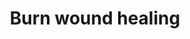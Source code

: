 ---
annotations:
- id: PW:0000646
  parent: signaling pathway
  type: Pathway Ontology
  value: cell-extracellular matrix signaling pathway
- id: CL:0000057
  parent: animal cell
  type: Cell Type Ontology
  value: fibroblast
- id: CL:0000186
  parent: native cell
  type: Cell Type Ontology
  value: myofibroblast cell
- id: CL:0000115
  parent: native cell
  type: Cell Type Ontology
  value: endothelial cell
- id: CL:0000312
  parent: animal cell
  type: Cell Type Ontology
  value: keratinocyte
- id: PW:0000023
  parent: regulatory pathway
  type: Pathway Ontology
  value: immune response pathway
authors:
- ExperiMed
- Khanspers
- Egonw
- Eweitz
description: This pathway is part of a systematic review on currently known molecular
  players in burn wound healing in mammalians.
last-edited: 2021-11-23
ndex: f4dbac72-ea5c-11eb-b666-0ac135e8bacf
organisms:
- Homo sapiens
redirect_from:
- /index.php/Pathway:WP5055
- /instance/WP5055
revision: null
schema-jsonld:
- '@context': https://schema.org/
  '@id': https://wikipathways.github.io/pathways/WP5055.html
  '@type': Dataset
  creator:
    '@type': Organization
    name: WikiPathways
  description: This pathway is part of a systematic review on currently known molecular
    players in burn wound healing in mammalians.
  keywords:
  - ACES
  - ACHA7
  - ACTA1
  - ACh
  - ADAM12
  - AKT1
  - AMBP
  - Activin
  - BCL2
  - BRD4
  - CASP3
  - CCL2
  - CD248
  - CD3E
  - CNN2
  - COL1A1
  - COL1A2
  - CXCL12
  - CXCL14
  - CXCR2
  - CXCR4
  - Col1A1
  - Col1a1b
  - Cspg4
  - EGF
  - ELN
  - F13A1
  - FBN1
  - FGFR1
  - FGFR2
  - FGFR3
  - FGFR4
  - FILA
  - FN1
  - FOXE1
  - FST
  - GAS5
  - GROA
  - HCP5
  - HEXD
  - HGF
  - HMGB1
  - HOTAIR
  - ICAM1
  - IFNA2
  - IFNB1
  - IL15
  - IL1A
  - IL1B
  - IL6
  - IL8
  - INHBA
  - JAG2
  - K2C6A
  - KDR
  - KLF4
  - Krt222
  - LINC00338
  - LN28A
  - LPS
  - LY96
  - MIAT
  - MIR145
  - MIR29B1
  - MMP1
  - MMP13
  - MMP2
  - MMP28
  - MMP3
  - MMP7
  - MMP9
  - MYD88
  - NFKB1
  - NFKBIA
  - NFKBIZ
  - NOD1
  - NOD2
  - NOTCH2
  - NOX4
  - PDGFRb
  - PECAM1
  - PFN1
  - PGE2
  - PGS2
  - S10A6
  - S10A9
  - S10AB
  - SCEL
  - SERPINH1
  - SFRP2
  - SLUR1
  - SMAD3
  - SNAI2
  - SPARC
  - Sulfate
  - TAGL
  - TAGLN
  - TGFB1
  - TGFB2
  - TGFB3
  - TIMP1
  - TIMP2
  - TLR1
  - TLR2
  - TLR3
  - TLR4
  - TLR5
  - TLR6
  - TLR7
  - TLR8
  - TLR9
  - TNC
  - TNF
  - TNFAIP3
  - TP53
  - TPM3
  - VEGFA
  - VIM
  - XIST
  - 'bsmA '
  - hsa-miR-126
  - hsa-miR-181b
  - hsa-miR-29a
  - hsa-miR-29b-3p
  - hsa-miR-4485-3p
  license: CC0
  name: Burn wound healing
seo: CreativeWork
title: Burn wound healing
wpid: WP5055
---